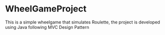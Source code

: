 # WheelGameProject
This is a simple wheelgame that simulates Roulette, the project is developed using Java following MVC Design Pattern
